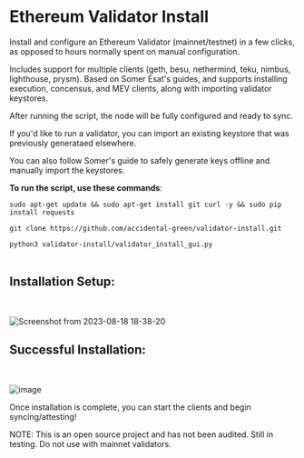 # Ethereum Validator Install
Install and configure an Ethereum Validator (mainnet/testnet) in a few clicks, as opposed to hours normally spent on manual configuration.

Includes support for multiple clients (geth, besu, nethermind, teku, nimbus, lighthouse, prysm). Based on Somer Esat's guides, and supports installing execution, concensus, and MEV clients, along with importing validator keystores.

After running the script, the node will be fully configured and ready to sync.

If you'd like to run a validator, you can import an existing keystore that was previously generataed elsewhere.

You can also follow Somer's guide to safely generate keys offline and manually import the keystores.

**To run the script, use these commands**:

`sudo apt-get update && sudo apt-get install git curl -y && sudo pip install requests`

`git clone https://github.com/accidental-green/validator-install.git`

`python3 validator-install/validator_install_gui.py`
<br>
<br>
## **Installation Setup:**
<br>

![Screenshot from 2023-08-18 18-38-20](https://github.com/accidental-green/validator-install/assets/72235883/b668d37d-6048-4f3a-be64-95591e4ade41)




## **Successful Installation:**
<br>

![image](https://github.com/accidental-green/validator-install/assets/72235883/3dd1fb52-e457-4cb8-ae81-0bca578da125)


Once installation is complete, you can start the clients and begin syncing/attesting!

NOTE: This is an open source project and has not been audited. Still in testing. Do not use with mainnet validators.
